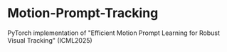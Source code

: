 # Motion-Prompt-Tracking
PyTorch implementation of "Efficient Motion Prompt Learning for Robust Visual Tracking" (ICML2025)
